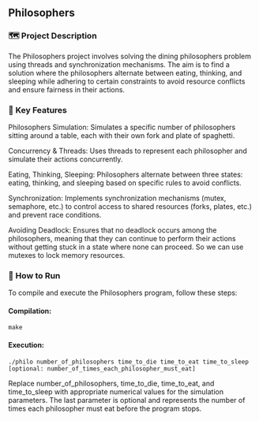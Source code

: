 ## Philosophers

### 🗺️ Project Description

The Philosophers project involves solving the dining philosophers problem using threads and synchronization mechanisms. The aim is to find a solution where the philosophers alternate between eating, thinking, and sleeping while adhering to certain constraints to avoid resource conflicts and ensure fairness in their actions.

### 🍝 Key Features

Philosophers Simulation: Simulates a specific number of philosophers sitting around a table, each with their own fork and plate of spaghetti.

Concurrency & Threads: Uses threads to represent each philosopher and simulate their actions concurrently.

Eating, Thinking, Sleeping: Philosophers alternate between three states: eating, thinking, and sleeping based on specific rules to avoid conflicts.

Synchronization: Implements synchronization mechanisms (mutex, semaphore, etc.) to control access to shared resources (forks, plates, etc.) and prevent race conditions.

Avoiding Deadlock: Ensures that no deadlock occurs among the philosophers, meaning that they can continue to perform their actions without getting stuck in a state where none can proceed. So we can use mutexes to lock memory resources.

### 🚀 How to Run
To compile and execute the Philosophers program, follow these steps:

#### Compilation:

```shell
make
```

#### Execution:

```shell
./philo number_of_philosophers time_to_die time_to_eat time_to_sleep [optional: number_of_times_each_philosopher_must_eat]
```

Replace number_of_philosophers, time_to_die, time_to_eat, and time_to_sleep with appropriate numerical values for the simulation parameters. The last parameter is optional and represents the number of times each philosopher must eat before the program stops.
